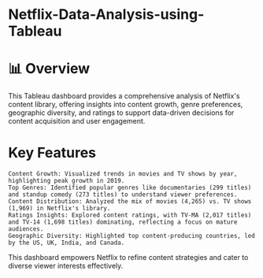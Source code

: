 # Netflix-Data-Analysis-using-Tableau

# 📊 Overview

This Tableau dashboard provides a comprehensive analysis of Netflix's content library, offering insights into content growth, genre preferences, geographic diversity, and ratings to support data-driven decisions for content acquisition and user engagement.

# Key Features

    Content Growth: Visualized trends in movies and TV shows by year, highlighting peak growth in 2019.
    Top Genres: Identified popular genres like documentaries (299 titles) and standup comedy (273 titles) to understand viewer preferences.
    Content Distribution: Analyzed the mix of movies (4,265) vs. TV shows (1,969) in Netflix's library.
    Ratings Insights: Explored content ratings, with TV-MA (2,017 titles) and TV-14 (1,698 titles) dominating, reflecting a focus on mature audiences.
    Geographic Diversity: Highlighted top content-producing countries, led by the US, UK, India, and Canada.

This dashboard empowers Netflix to refine content strategies and cater to diverse viewer interests effectively.

